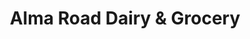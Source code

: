 ---
title: "Alma Road Dairy & Grocery"
url: /whanganui/alma-road-dairy-and-grocery/
shop: convenience
---
